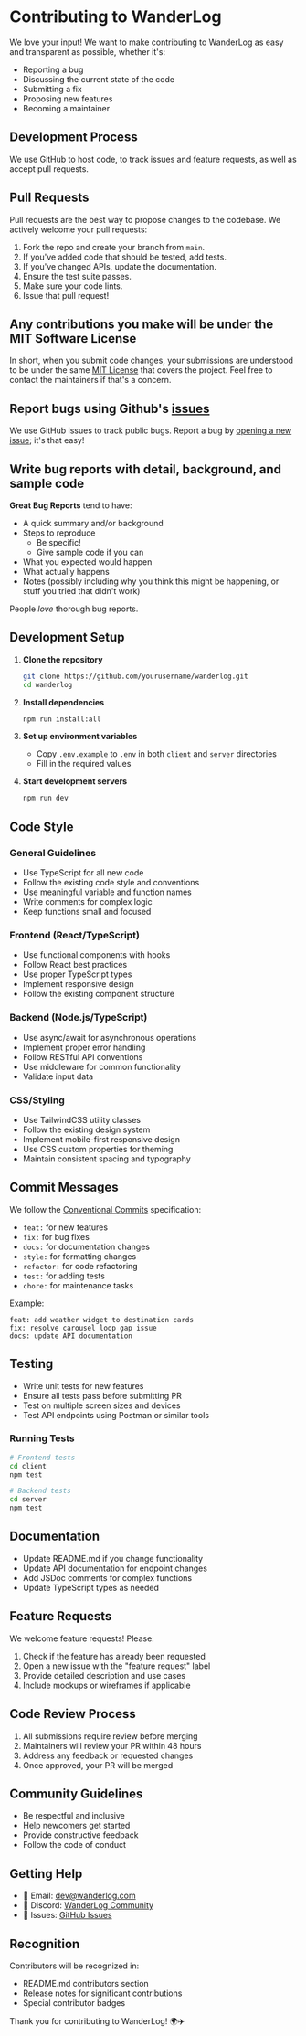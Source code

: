 # Contributing to WanderLog

We love your input! We want to make contributing to WanderLog as easy and transparent as possible, whether it's:

- Reporting a bug
- Discussing the current state of the code
- Submitting a fix
- Proposing new features
- Becoming a maintainer

## Development Process

We use GitHub to host code, to track issues and feature requests, as well as accept pull requests.

## Pull Requests

Pull requests are the best way to propose changes to the codebase. We actively welcome your pull requests:

1. Fork the repo and create your branch from `main`.
2. If you've added code that should be tested, add tests.
3. If you've changed APIs, update the documentation.
4. Ensure the test suite passes.
5. Make sure your code lints.
6. Issue that pull request!

## Any contributions you make will be under the MIT Software License

In short, when you submit code changes, your submissions are understood to be under the same [MIT License](http://choosealicense.com/licenses/mit/) that covers the project. Feel free to contact the maintainers if that's a concern.

## Report bugs using Github's [issues](https://github.com/yourusername/wanderlog/issues)

We use GitHub issues to track public bugs. Report a bug by [opening a new issue](https://github.com/yourusername/wanderlog/issues/new); it's that easy!

## Write bug reports with detail, background, and sample code

**Great Bug Reports** tend to have:

- A quick summary and/or background
- Steps to reproduce
  - Be specific!
  - Give sample code if you can
- What you expected would happen
- What actually happens
- Notes (possibly including why you think this might be happening, or stuff you tried that didn't work)

People *love* thorough bug reports.

## Development Setup

1. **Clone the repository**
   ```bash
   git clone https://github.com/yourusername/wanderlog.git
   cd wanderlog
   ```

2. **Install dependencies**
   ```bash
   npm run install:all
   ```

3. **Set up environment variables**
   - Copy `.env.example` to `.env` in both `client` and `server` directories
   - Fill in the required values

4. **Start development servers**
   ```bash
   npm run dev
   ```

## Code Style

### General Guidelines
- Use TypeScript for all new code
- Follow the existing code style and conventions
- Use meaningful variable and function names
- Write comments for complex logic
- Keep functions small and focused

### Frontend (React/TypeScript)
- Use functional components with hooks
- Follow React best practices
- Use proper TypeScript types
- Implement responsive design
- Follow the existing component structure

### Backend (Node.js/TypeScript)
- Use async/await for asynchronous operations
- Implement proper error handling
- Follow RESTful API conventions
- Use middleware for common functionality
- Validate input data

### CSS/Styling
- Use TailwindCSS utility classes
- Follow the existing design system
- Implement mobile-first responsive design
- Use CSS custom properties for theming
- Maintain consistent spacing and typography

## Commit Messages

We follow the [Conventional Commits](https://www.conventionalcommits.org/) specification:

- `feat:` for new features
- `fix:` for bug fixes
- `docs:` for documentation changes
- `style:` for formatting changes
- `refactor:` for code refactoring
- `test:` for adding tests
- `chore:` for maintenance tasks

Example:
```
feat: add weather widget to destination cards
fix: resolve carousel loop gap issue
docs: update API documentation
```

## Testing

- Write unit tests for new features
- Ensure all tests pass before submitting PR
- Test on multiple screen sizes and devices
- Test API endpoints using Postman or similar tools

### Running Tests

```bash
# Frontend tests
cd client
npm test

# Backend tests
cd server
npm test
```

## Documentation

- Update README.md if you change functionality
- Update API documentation for endpoint changes
- Add JSDoc comments for complex functions
- Update TypeScript types as needed

## Feature Requests

We welcome feature requests! Please:

1. Check if the feature has already been requested
2. Open a new issue with the "feature request" label
3. Provide detailed description and use cases
4. Include mockups or wireframes if applicable

## Code Review Process

1. All submissions require review before merging
2. Maintainers will review your PR within 48 hours
3. Address any feedback or requested changes
4. Once approved, your PR will be merged

## Community Guidelines

- Be respectful and inclusive
- Help newcomers get started
- Provide constructive feedback
- Follow the code of conduct

## Getting Help

- 📧 Email: dev@wanderlog.com
- 💬 Discord: [WanderLog Community](https://discord.gg/wanderlog)
- 🐛 Issues: [GitHub Issues](https://github.com/yourusername/wanderlog/issues)

## Recognition

Contributors will be recognized in:
- README.md contributors section
- Release notes for significant contributions
- Special contributor badges

Thank you for contributing to WanderLog! 🌍✈️